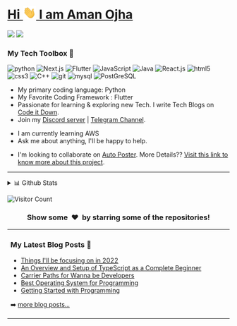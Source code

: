 # [Hi <img src="https://raw.githubusercontent.com/ABSphreak/ABSphreak/master/gifs/Hi.gif" width="30px"> I am Aman Ojha](https://amanojha.ml/)
[<img height="30" src="https://img.shields.io/badge/twitter-%231DA1F2.svg?&style=for-the-badge&logo=twitter&logoColor=white" />][twitter]
[<img height="30" src="https://img.shields.io/badge/linkedin-blue.svg?&style=for-the-badge&logo=linkedin&logoColor=white" />][LinkedIn]

<!-- ![Image](https://avatars.githubusercontent.com/u/54279831?v=4)  -->


### My Tech Toolbox 🧰 

<p align="left">
<img src="https://cdn3.iconfinder.com/data/icons/logos-and-brands-adobe/512/267_Python-512.png" alt="python" width="40" height="40"/> 
<img src="https://camo.githubusercontent.com/92ec9eb7eeab7db4f5919e3205918918c42e6772562afb4112a2909c1aaaa875/68747470733a2f2f6173736574732e76657263656c2e636f6d2f696d6167652f75706c6f61642f76313630373535343338352f7265706f7369746f726965732f6e6578742d6a732f6e6578742d6c6f676f2e706e67" alt="Next.js" width="40" height="40"/> 
<img src="https://yt3.ggpht.com/ytc/AKedOLRt1d4p7bPylasq_66BIC8-k3hkyVjJ2JICQITK=s176-c-k-c0x00ffffff-no-rj" alt="Flutter" width="40" height="40"/> 
<img src="https://miro.medium.com/max/1000/1*Aih9FwHjvM6AEL1aBh6W2g.png" alt="JavaScript" width="40" height="40"/> 
<img src="https://www.sonarqube.org/features/multi-languages/index/java-color.svg" alt="Java" width="40" height="40"/> 
<img src="https://upload.wikimedia.org/wikipedia/commons/thumb/a/a7/React-icon.svg/330px-React-icon.svg.png" alt="React.js" width="40" height="40"/> 
<img src="https://upload.wikimedia.org/wikipedia/commons/thumb/6/61/HTML5_logo_and_wordmark.svg/512px-HTML5_logo_and_wordmark.svg.png" alt="html5" height="40"/> 
<img src="https://upload.wikimedia.org/wikipedia/commons/thumb/d/d5/CSS3_logo_and_wordmark.svg/1200px-CSS3_logo_and_wordmark.svg.png" alt="css3" height="40"/> 
<img src="https://i.pinimg.com/originals/99/f8/87/99f887833c475448723d3c9ac16c179b.png" alt="C++" width="40" height="40"/> 
<img src="https://www.vectorlogo.zone/logos/git-scm/git-scm-icon.svg" alt="git" width="40" height="40"/> 
<img src="https://i.pinimg.com/originals/50/f1/58/50f1582a95bdac10f1c3fa295c8b947b.png" alt="mysql" width="40" height="40"/>
<img src="https://upload.wikimedia.org/wikipedia/commons/2/29/Postgresql_elephant.svg" alt="PostGreSQL" width="40" height="40"/>
</p>

 

* My primary coding language: Python
* My Favorite Coding Framework : Flutter
* Passionate for learning & exploring new Tech. I write Tech Blogs on [Code it Down](https://codeitdown.ml/).
* Join my [Discord server](https://discord.gg/5vCKrcZW) | [Telegram Channel](https://t.me/thebravegamer).
<!--* If you play Call of Duty- add me: { toBeAddedLater }-->
* I am currently learning AWS
* Ask me about anything, I'll be happy to help.
<!-- -->
* I'm looking to collaborate on [Auto Poster](https://github.com/coderaman07/Auto-Poster.git). More Details?? [Visit this link to know more about this project](https://projektnotify.pythonanywhere.com).

---

<table><tr><td valign="top" width="100%">

### My Latest Blog Posts 🌱
<!-- BLOG-POST-LIST:START -->
- [Things I'll be focusing on in 2022](https://codeitdown.ml/posts/Things-I'll-be-focusing-on-in-2022)
- [An Overview and Setup of TypeScript as a Complete Beginner](https://codeitdown.ml/posts/An-Overview-and-Setup-of-TypeScript-as-a-Complete-Beginner)
- [Carrier Paths for Wanna be Developers](https://codeitdown.ml/posts/Carrier-Paths-for-Wanna-be-Developers)
- [Best Operating System for Programming](https://codeitdown.ml/posts/Best-Operating-System-for-Programming)
- [Getting Started with Programming](https://codeitdown.ml/posts/Getting-Started-with-Programming)
<!-- BLOG-POST-LIST:END -->
➡️ [more blog posts...](https://www.codeitdown.ml/)
</td>
<td valign="top" width="0%">

<!-- ### My Latest YouTube Videos 🌱 -->
<!-- YOUTUBE:START -->
<!-- - [Beginner's guide to Hacktoberfest 2021 ](https://www.youtube.com/watch?v=xBPFzXa9Fio)
- [What is Hacktoberfest? Hacktoberfest 101](https://www.youtube.com/watch?v=N7mCkGjX6vk)
- [GitHub Copilot: All you need to know ](https://www.youtube.com/watch?v=RZmp6IPN0xw)
- [What is an API ? API for beginners ](https://www.youtube.com/watch?v=NHVQiDDZ5TA)
- [71A Way too long words ](https://www.youtube.com/watch?v=hYIzUt9mvRQ) -->
<!-- YOUTUBE:END -->
<!-- ➡️ [more videos...](https://www.youtube.com/c/AyushiRawat) -->
</td>

 <details>
<summary>📊 Github Stats</summary>

<p align="center"> <img src="https://github-readme-stats.vercel.app/api?username=coderaman07&show_icons=true&theme=gotham" alt="Aman | Stats" />

</details>


 ![Visitor Count](https://profile-counter.glitch.me/{coderaman07}/count.svg)


[twitter]: https://twitter.com/coderaman07
[Blog]: https://devlog.ml
[gmail]: https://coderaman07@gmail.com
[linkedin]: https://www.linkedin.com/in/coderaman07/
[Medium]: https://medium.com/@coderaman07
[Facebook]: https://www.facebook.com/coderaman07

<h3 align="center">Show some &nbsp;❤️&nbsp; by starring some of the repositories!</h3>
